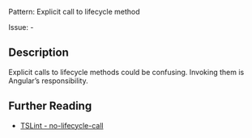 Pattern: Explicit call to lifecycle method

Issue: -

## Description

Explicit calls to lifecycle methods could be confusing. Invoking them is Angular’s responsibility.

## Further Reading

* [TSLint - no-lifecycle-call](http://codelyzer.com/rules/no-lifecycle-call/)